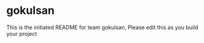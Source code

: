 # gokulsan
This is the initiated README for team gokulsan, Please edit this as you build your project
